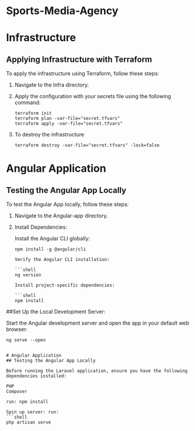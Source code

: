 # Sports-Media-Agency

# Infrastructure

## Applying Infrastructure with Terraform

To apply the infrastructure using Terraform, follow these steps:

1. Navigate to the Infra directory.

2. Apply the configuration with your secrets file using the following command:

   ```shell
   terraform init
   terraform plan -var-file="secret.tfvars"
   terraform apply -var-file="secret.tfvars"

3. To destroy the infrastructure
   ```shell
   terraform destroy -var-file="secret.tfvars" -lock=false

# Angular Application
## Testing the Angular App Locally

To test the Angular App locally, follow these steps:


1. Navigate to the Angular-app directory.

2. Install Dependencies:

   Install the Angular CLI globally:
   ```shell
   npm install -g @angular/cli

   Verify the Angular CLI installation:

   ```shell
   ng version

   Install project-specific dependencies:

   ```shell
   npm install

##Set Up the Local Development Server:

   Start the Angular development server and open the app in your default web browser:

   ```shell
   ng serve --open


# Angular Application
## Testing the Angular App Locally

Before running the Laravel application, ensure you have the following dependencies installed:

PHP
Composer

run: npm install

Spin up server: run: 
 ```shell
 php artisan serve